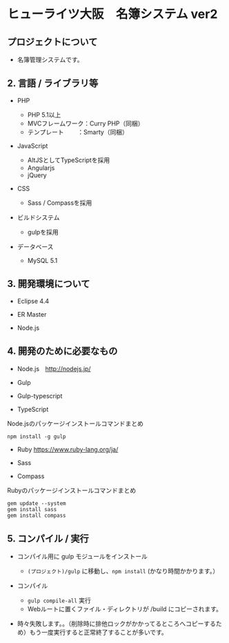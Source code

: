 # ヒューライツ大阪　名簿システム ver2


## プロジェクトについて

 * 名簿管理システムです。


## 2. 言語 / ライブラリ等

* PHP
  * PHP 5.1以上
  * MVCフレームワーク：Curry PHP（同梱）
  * テンプレート　　 ：Smarty（同梱）

* JavaScript
  * AltJSとしてTypeScriptを採用
  * Angularjs
  * jQuery

* CSS
  * Sass / Compassを採用

* ビルドシステム
  * gulpを採用

* データベース
  * MySQL 5.1


## 3. 開発環境について

 * Eclipse 4.4

 * ER Master

 * Node.js

## 4. 開発のために必要なもの

  * Node.js　http://nodejs.jp/

  * Gulp
  * Gulp-typescript
  * TypeScript

Node.jsのパッケージインストールコマンドまとめ
```
npm install -g gulp
```

  * Ruby https://www.ruby-lang.org/ja/

  * Sass
  * Compass


Rubyのパッケージインストールコマンドまとめ
```
gem update --system
gem install sass
gem install compass
```


## 5. コンパイル / 実行

* コンパイル用に gulp モジュールをインストール
  * ```(プロジェクト)/gulp``` に移動し、```npm install``` (かなり時間かかります。）

* コンパイル
  * ```gulp compile-all``` 実行
  * Webルートに置くファイル・ディレクトリが /build にコピーされます。
* 時々失敗します。。（削除時に排他ロックがかかってるところへコピーするため）もう一度実行すると正常終了することが多いです。
